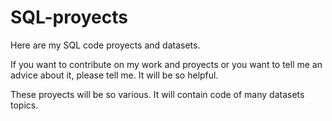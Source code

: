 # SQL-proyects
Here are my SQL code proyects and datasets.

If you want to contribute on my work and proyects or you want to tell me an advice about it, please tell me. It will be so helpful.

These proyects will be so various. It will contain code of many datasets topics.
